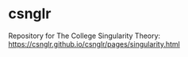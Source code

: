 # csnglr

Repository for The College Singularity Theory: https://csnglr.github.io/csnglr/pages/singularity.html
